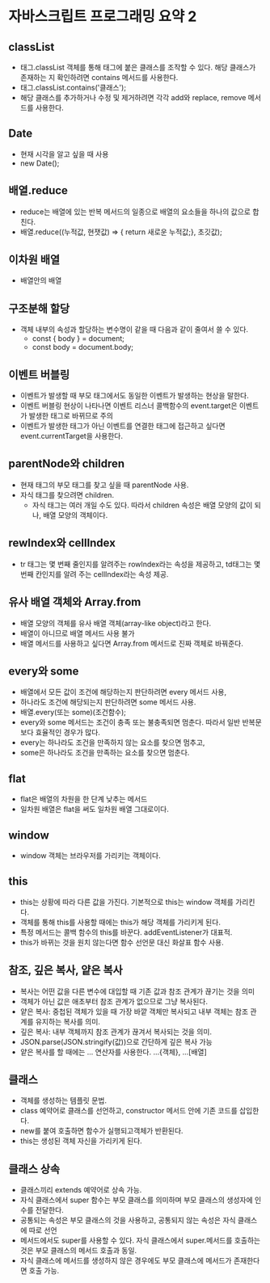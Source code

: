 # 자바스크립트 프로그래밍 요약 2

## classList
- 태그.classList 객체를 통해 태그에 붙은 클래스를 조작할 수 있다. 해당 클래스가 존재하는 지 확인하려면 contains 메서드를 사용한다.
-  태그.classList.contains('클래스');
- 해당 클래스를 추가하거나 수정 및 제거하려면 각각 add와 replace, remove 메서드를 사용한다.

## Date
- 현재 시각을 알고 싶을 때 사용
- new Date();

## 배열.reduce
- reduce는 배열에 있는 반복 메서드의 일종으로 배열의 요소들을 하나의 값으로 합친다.
- 배열.reduce((누적값, 현잿값) => { return 새로운 누적값;}, 초깃값);

## 이차원 배열
- 배열안의 배열

## 구조분해 할당
- 객체 내부의 속성과 할당하는 변수명이 같을 때 다음과 같이 줄여서 쓸 수 있다.
	- const { body } = document;
	- const body = document.body;

## 이벤트 버블링
- 이벤트가 발생할 때 부모 태그에서도 동일한 이벤트가 발생하는 현상을 말한다.
- 이벤트 버블링 현상이 나타나면 이벤트 리스너 콜백함수의 event.target은 이벤트가 발생한 태그로 바뀌므로 주의
- 이벤트가 발생한 태그가 아닌 이벤트를 연결한 태그에 접근하고 싶다면 event.currentTarget을 사용한다.

## parentNode와 children
- 현재 태그의 부모 태그를 찾고 싶을 때 parentNode 사용.
- 자식 태그를 찾으려면 children.
	- 자식 태그는 여러 개일 수도 있다. 따라서 children 속성은 배열 모양의 값이 되나, 배열 모양의 객체이다.

## rewIndex와 cellIndex
- tr 태그는 몇 번째 줄인지를 알려주는 rowIndex라는 속성을 제공하고, td태그는 몇 번째 칸인지를 알려 주는 cellIndex라는 속성 제공.

## 유사 배열 객체와 Array.from
- 배열 모양의 객체를 유사 배열 객체(array-like object)라고 한다.
- 배열이 아니므로 배열 메서드 사용 불가
- 배열 메서드를 사용하고 싶다면 Array.from 메서드로 진짜 객체로 바꿔준다.

## every와 some
- 배열에서 모든 값이 조건에 해당하는지 판단하려면 every 메서드 사용,
- 하나라도 조건에 해당되는지 판단하려면 some 메서드 사용.
- 배열.every(또는 some)(조건함수);
- every와 some 메서드는 조건이 충족 또는 불충족되면 멈춘다. 따라서 일반 반복문보다 효율적인 경우가 많다.
- every는 하나라도 조건을 만족하지 않는 요소를 찾으면 멈추고,
- some은 하나라도 조건을 만족하는 요소를 찾으면 멈춘다.

## flat
- flat은 배열의 차원을 한 단계 낮추는 메서드
- 일차원 배열은 flat을 써도 일차원 배열 그대로이다.

## window
- window 객체는 브라우저를 가리키는 객체이다.

## this
- this는 상황에 따라 다른 값을 가진다. 기본적으로 this는 window 객체를 가리킨다.
- 객체를 통해 this를 사용할 때에는 this가 해당 객체를 가리키게 된다.
- 특정 메서드는 콜백 함수의 this를 바꾼다. addEventListener가 대표적.
- this가 바뀌는 것을 원치 않는다면 함수 선언문 대신 화살표 함수 사용.

## 참조, 깊은 복사, 얕은 복사
- 복사는 어떤 값을 다른 변수에 대입할 때 기존 값과 참조 관계가 끊기는 것을 의미
- 객체가 아닌 값은 애초부터 참조 관계가 없으므로 그냥 복사된다.
- 얕은 복사: 중첩된 객체가 있을 때 가장 바깥 객체만 복사되고 내부 객체는 참조 관계를 유지하는 복사를 의미.
- 깊은 복사: 내부 객체까지 참조 관계가 끊겨서 복사되는 것을 의미.
- JSON.parse(JSON.stringify(값))으로 간단하게 깊은 복사 가능
- 얕은 복사를 할 때에는 ... 연산자를 사용한다. ...{객체}, ...[배열]

## 클래스
- 객체를 생성하는 템플릿 문법.
- class 예약어로 클래스를 선언하고, constructor 메서드 안에 기존 코드를 삽입한다.
- new를 붙여 호출하면 함수가 실행되고객체가 반환된다.
- this는 생성된 객체 자신을 가리키게 된다.

## 클래스 상속
- 클래스끼리 extends 예약어로 상속 가능.
- 자식 클래스에서 super 함수는 부모 클래스를 의미하며 부모 클래스의 생성자에 인수를 전달한다.
- 공통되는 속성은 부모 클래스의 것을 사용하고, 공통되지 않는 속성은 자식 클래스에 따로 선언
- 메서드에서도 super를 사용할 수 있다. 자식 클래스에서 super.메서드를 호출하는 것은 부모 클래스의 메서드 호출과 동일.
- 자식 클래스에 메서드를 생성하지 않은 경우에도 부모 클래스에 메서드가 존재한다면 호출 가능.


